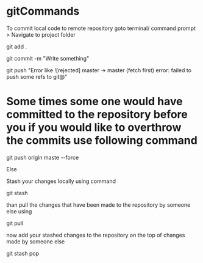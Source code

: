 # gitCommands



To commit local code to remote repository 
 goto terminal/ command prompt > Navigate to project folder 
 
 git add .
 
 git commit -m "Write something"
 
 git push 
 "Error like
 ![rejected] master -> master (fetch first)
 error: failed to push some refs to git@"
 
 # Some times some one would have committed to the repository before you if you would like to overthrow the commits use following command 
 
 git push origin maste --force 
 
 Else 
 
 Stash your changes locally using command 
 
 git stash 
 
 than pull the changes that have been made to the repository by someone else using 
 
 git pull 
 
 now add your stashed changes to the repository on the top of changes made by someone else 
 
 git stash pop 
 
 
